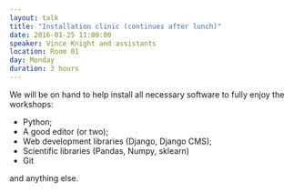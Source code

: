 ```yaml
---
layout: talk
title: "Installation clinic (continues after lunch)"
date: 2016-01-25 11:00:00
speaker: Vince Knight and assistants
location: Room 01
day: Monday
duration: 3 hours
---
```


We will be on hand to help install all necessary software to fully enjoy the
workshops:

- Python;
- A good editor (or two);
- Web development libraries (Django, Django CMS);
- Scientific libraries (Pandas, Numpy, sklearn)
- Git

and anything else.
